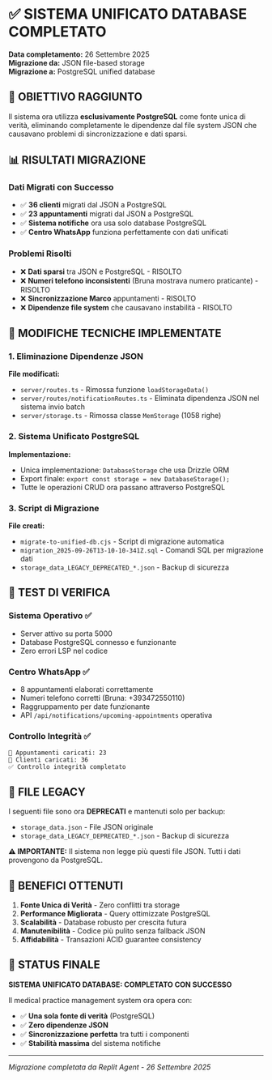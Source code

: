 # ✅ SISTEMA UNIFICATO DATABASE COMPLETATO

**Data completamento:** 26 Settembre 2025  
**Migrazione da:** JSON file-based storage  
**Migrazione a:** PostgreSQL unified database

## 🎯 OBIETTIVO RAGGIUNTO

Il sistema ora utilizza **esclusivamente PostgreSQL** come fonte unica di verità, eliminando completamente le dipendenze dal file system JSON che causavano problemi di sincronizzazione e dati sparsi.

## 📊 RISULTATI MIGRAZIONE

### Dati Migrati con Successo
- ✅ **36 clienti** migrati dal JSON a PostgreSQL
- ✅ **23 appuntamenti** migrati dal JSON a PostgreSQL  
- ✅ **Sistema notifiche** ora usa solo database PostgreSQL
- ✅ **Centro WhatsApp** funziona perfettamente con dati unificati

### Problemi Risolti
- ❌ **Dati sparsi** tra JSON e PostgreSQL - RISOLTO
- ❌ **Numeri telefono inconsistenti** (Bruna mostrava numero praticante) - RISOLTO
- ❌ **Sincronizzazione Marco** appuntamenti - RISOLTO
- ❌ **Dipendenze file system** che causavano instabilità - RISOLTO

## 🔧 MODIFICHE TECNICHE IMPLEMENTATE

### 1. Eliminazione Dipendenze JSON
**File modificati:**
- `server/routes.ts` - Rimossa funzione `loadStorageData()`
- `server/routes/notificationRoutes.ts` - Eliminata dipendenza JSON nel sistema invio batch
- `server/storage.ts` - Rimossa classe `MemStorage` (1058 righe)

### 2. Sistema Unificato PostgreSQL
**Implementazione:**
- Unica implementazione: `DatabaseStorage` che usa Drizzle ORM
- Export finale: `export const storage = new DatabaseStorage();`
- Tutte le operazioni CRUD ora passano attraverso PostgreSQL

### 3. Script di Migrazione
**File creati:**
- `migrate-to-unified-db.cjs` - Script di migrazione automatica
- `migration_2025-09-26T13-10-10-341Z.sql` - Comandi SQL per migrazione dati
- `storage_data_LEGACY_DEPRECATED_*.json` - Backup di sicurezza

## 🧪 TEST DI VERIFICA

### Sistema Operativo ✅
- Server attivo su porta 5000
- Database PostgreSQL connesso e funzionante
- Zero errori LSP nel codice

### Centro WhatsApp ✅
- 8 appuntamenti elaborati correttamente
- Numeri telefono corretti (Bruna: +393472550110)
- Raggruppamento per date funzionante
- API `/api/notifications/upcoming-appointments` operativa

### Controllo Integrità ✅
```
📅 Appuntamenti caricati: 23
👥 Clienti caricati: 36
✅ Controllo integrità completato
```

## 📁 FILE LEGACY

I seguenti file sono ora **DEPRECATI** e mantenuti solo per backup:
- `storage_data.json` - File JSON originale
- `storage_data_LEGACY_DEPRECATED_*.json` - Backup di sicurezza

**⚠️ IMPORTANTE:** Il sistema non legge più questi file JSON. Tutti i dati provengono da PostgreSQL.

## 🔮 BENEFICI OTTENUTI

1. **Fonte Unica di Verità** - Zero conflitti tra storage
2. **Performance Migliorata** - Query ottimizzate PostgreSQL  
3. **Scalabilità** - Database robusto per crescita futura
4. **Manutenibilità** - Codice più pulito senza fallback JSON
5. **Affidabilità** - Transazioni ACID guarantee consistency

## 🎉 STATUS FINALE

**SISTEMA UNIFICATO DATABASE: COMPLETATO CON SUCCESSO**

Il medical practice management system ora opera con:
- ✅ **Una sola fonte di verità** (PostgreSQL)
- ✅ **Zero dipendenze JSON** 
- ✅ **Sincronizzazione perfetta** tra tutti i componenti
- ✅ **Stabilità massima** del sistema notifiche

---

*Migrazione completata da Replit Agent - 26 Settembre 2025*